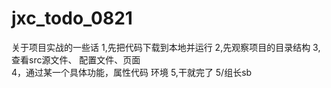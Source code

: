 # jxc_todo_0821
关于项目实战的一些话
1,先把代码下载到本地并运行
2,先观察项目的目录结构
3,查看src源文件、 配置文件、页面  
4，通过某一个具体功能，属性代码 环境
5,干就完了
5/组长sb